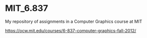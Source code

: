 # MIT_6.837
My repository of assignments in a Computer Graphics course at MIT


https://ocw.mit.edu/courses/6-837-computer-graphics-fall-2012/
